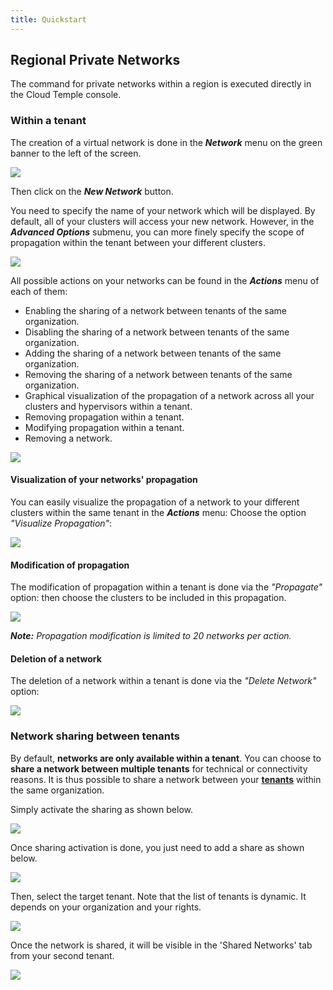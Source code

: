 ```yaml
---
title: Quickstart
---
```


## Regional Private Networks

The command for private networks within a region is executed directly in the Cloud Temple console.

### Within a tenant

The creation of a virtual network is done in the __*Network*__ menu on the green banner to the left of the screen.

![](images/shiva_network_001.jpg)

Then click on the __*New Network*__ button.

You need to specify the name of your network which will be displayed. By default, all of your clusters will access your new network.
However, in the __*Advanced Options*__ submenu, you can more finely specify the scope of propagation within the tenant between your different clusters.

![](images/shiva_network_002.jpg)

All possible actions on your networks can be found in the __*Actions*__ menu of each of them:

- Enabling the sharing of a network between tenants of the same organization.
- Disabling the sharing of a network between tenants of the same organization.
- Adding the sharing of a network between tenants of the same organization.
- Removing the sharing of a network between tenants of the same organization.
- Graphical visualization of the propagation of a network across all your clusters and hypervisors within a tenant.
- Removing propagation within a tenant.
- Modifying propagation within a tenant.
- Removing a network.

![](images/shiva_network_003.jpg)

#### Visualization of your networks' propagation

You can easily visualize the propagation of a network to your different clusters within the same tenant in the __*Actions*__ menu:
Choose the option *"Visualize Propagation"*:

![](images/shiva_network_004.jpg) 

#### Modification of propagation

The modification of propagation within a tenant is done via the *"Propagate"* option:
then choose the clusters to be included in this propagation.

![](images/shiva_network_005.jpg)

__*Note:*__ *Propagation modification is limited to 20 networks per action.*

#### Deletion of a network

The deletion of a network within a tenant is done via the *"Delete Network"* option:

![](images/shiva_network_006.jpg)

### Network sharing between tenants

By default, __networks are only available within a tenant__. You can choose to __share a network between multiple tenants__ for technical or connectivity reasons.
It is thus possible to share a network between your __[tenants](../../console/tenants.md)__ within the same organization.

Simply activate the sharing as shown below.

![](images/shiva_network_vn_share_enabled.png)

Once sharing activation is done, you just need to add a share as shown below.

![](images/shiva_network_vn_shared.png)

Then, select the target tenant. Note that the list of tenants is dynamic.
It depends on your organization and your rights.

![](images/shiva_network_vn_shared_tenant.png)

Once the network is shared, it will be visible in the 'Shared Networks' tab from your second tenant.

![](images/shiva_network_vn_shared_with_me.png)